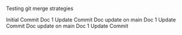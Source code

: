 Testing git merge strategies

Initial Commit
Doc 1 Update Commit
Doc update on main
Doc 1 Update Commit
Doc update on main
Doc 1 Update Commit
